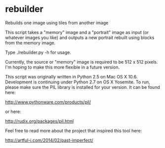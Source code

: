 # rebuilder
Rebuilds one image using tiles from another image

This script takes a "memory" image and a "portrait" image as input (or whatever images you like) and outputs a new 
portrait rebuilt using blocks from the memory image. 

Type ./rebuilder.py -h for usage.

Currently, the source or "memory" image is required to be 512 x 512 pixels. I'm hoping to make this more flexible
in a future version.

This script was originally written in Python 2.5 on Mac OS X 10.6. Development is continuing under Python 2.7 on 
OS X Yosemite. To run, please make sure the PIL library is installed for your version. It can be found here:

http://www.pythonware.com/products/pil/

or here:

http://rudix.org/packages/pil.html

Feel free to read more about the project that inspired this tool here:

http://artful-i.com/2014/02/past-imperfect/
